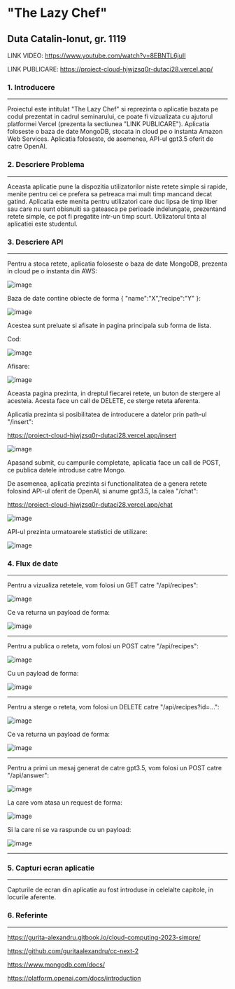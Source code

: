 # "The Lazy Chef"

## Duta Catalin-Ionut, gr. 1119

LINK VIDEO: https://www.youtube.com/watch?v=8EBNTL6juII

LINK PUBLICARE: https://proiect-cloud-hjwjzsq0r-dutaci28.vercel.app/

### 1. Introducere

-----

Proiectul este intitulat "The Lazy Chef" si reprezinta o aplicatie bazata pe codul prezentat in cadrul seminarului, ce poate fi vizualizata cu ajutorul platformei Vercel (prezenta la sectiunea "LINK PUBLICARE"). Aplicatia foloseste o baza de date MongoDB, stocata in cloud pe o instanta Amazon Web Services. Aplicatia foloseste, de asemenea, API-ul gpt3.5 oferit de catre OpenAI.

### 2. Descriere Problema

-----

Aceasta aplicatie pune la dispozitia utilizatorilor niste retete simple si rapide, menite pentru cei ce prefera sa petreaca mai mult timp mancand decat gatind. Aplicatia este menita pentru utilizatori care duc lipsa de timp liber sau care nu sunt obisnuiti sa gateasca pe perioade indelungate, prezentand retete simple, ce pot fi pregatite intr-un timp scurt. Utilizatorul tinta al aplicatiei este studentul.

### 3. Descriere API

-----

Pentru a stoca retete, aplicatia foloseste o baza de date MongoDB, prezenta in cloud pe o instanta din AWS:

![image](https://github.com/dutaci28/ProiectCloud/assets/69631672/fd3a4131-2d70-40c1-a647-3bbc96f3040e)

Baza de date contine obiecte de forma { "name":"X","recipe":"Y" }:

![image](https://github.com/dutaci28/ProiectCloud/assets/69631672/5fb837ee-0793-429b-8dec-9057f5dc5acf)

Acestea sunt preluate si afisate in pagina principala sub forma de lista.

Cod:

![image](https://github.com/dutaci28/ProiectCloud/assets/69631672/e1d7f474-2be9-47d6-87c9-2c7ae221be82)

Afisare:

![image](https://github.com/dutaci28/ProiectCloud/assets/69631672/18d4d8ed-de5e-4edd-b50f-c4eb2ce6d807)

Aceasta pagina prezinta, in dreptul fiecarei retete, un buton de stergere al acesteia. Acesta face un call de DELETE, ce sterge reteta aferenta. 

Aplicatia prezinta si posibilitatea de introducere a datelor prin path-ul "/insert":

https://proiect-cloud-hjwjzsq0r-dutaci28.vercel.app/insert

![image](https://github.com/dutaci28/ProiectCloud/assets/69631672/a71457c3-b12f-414b-a179-bd67f102d02b)

Apasand submit, cu campurile completate, aplicatia face un call de POST, ce publica datele introduse catre Mongo.

De asemenea, aplicatia prezinta si functionalitatea de a genera retete folosind API-ul oferit de OpenAI, si anume gpt3.5, la calea "/chat":

https://proiect-cloud-hjwjzsq0r-dutaci28.vercel.app/chat

![image](https://github.com/dutaci28/ProiectCloud/assets/69631672/50914108-dfb3-4bd7-ac5a-6fe4ed4ac9e9)

API-ul prezinta urmatoarele statistici de utilizare:

![image](https://github.com/dutaci28/ProiectCloud/assets/69631672/aee09c7c-0ce5-4404-9611-91bb201b3d53)

### 4. Flux de date

-----

Pentru a vizualiza retetele, vom folosi un GET catre "/api/recipes":

![image](https://github.com/dutaci28/ProiectCloud/assets/69631672/4b4276ba-81a9-44c0-979e-860e7e6ce803)

Ce va returna un payload de forma:

![image](https://github.com/dutaci28/ProiectCloud/assets/69631672/64bd6874-2bb2-4ad1-b248-ae06451e05a6)

-----

Pentru a publica o reteta, vom folosi un POST catre "/api/recipes":

![image](https://github.com/dutaci28/ProiectCloud/assets/69631672/66345ef9-2643-415e-85db-dcce3381f247)

Cu un payload de forma: 

![image](https://github.com/dutaci28/ProiectCloud/assets/69631672/3423b282-29f8-4d07-a5d5-a5b828a5e8e7)

-----

Pentru a sterge o reteta, vom folosi un DELETE catre "/api/recipes?id=...":

![image](https://github.com/dutaci28/ProiectCloud/assets/69631672/c1dbb635-04ea-4966-9c64-9a8dde8ba9d0)

Ce va returna un payload de forma:

![image](https://github.com/dutaci28/ProiectCloud/assets/69631672/bae14bfe-6a42-4276-a47c-25b5ac3be91e)

-----

Pentru a primi un mesaj generat de catre gpt3.5, vom folosi un POST catre "/api/answer":

![image](https://github.com/dutaci28/ProiectCloud/assets/69631672/4a27fad0-7fe0-4239-8bc2-7b3e22206938)

La care vom atasa un request de forma:

![image](https://github.com/dutaci28/ProiectCloud/assets/69631672/9642c33d-28aa-4679-930a-d89590769655)

Si la care ni se va raspunde cu un payload:

![image](https://github.com/dutaci28/ProiectCloud/assets/69631672/8abf496a-7415-4fa1-a734-854698e3b3df)

-----

### 5. Capturi ecran aplicatie

-----

Capturile de ecran din aplicatie au fost introduse in celelalte capitole, in locurile aferente.

### 6. Referinte

-----

https://gurita-alexandru.gitbook.io/cloud-computing-2023-simpre/

https://github.com/guritaalexandru/cc-next-2

https://www.mongodb.com/docs/

https://platform.openai.com/docs/introduction
